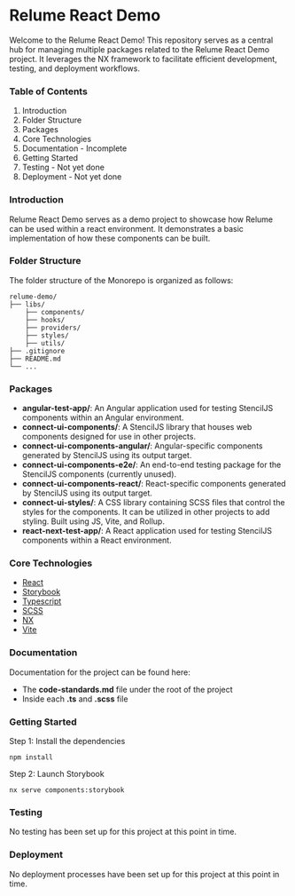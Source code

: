 # Relume React Demo
Welcome to the Relume React Demo! This repository serves as a central hub for managing multiple packages related to the Relume React Demo project. It leverages the NX framework to facilitate efficient development, testing, and deployment workflows.

### Table of Contents
1. Introduction
2. Folder Structure
3. Packages
4. Core Technologies
5. Documentation - Incomplete
6. Getting Started
7. Testing - Not yet done
8. Deployment - Not yet done

### Introduction
Relume React Demo serves as a demo project to showcase how Relume can be used within a react environment. It demonstrates a basic implementation of how these components can be built.

### Folder Structure
The folder structure of the Monorepo is organized as follows:

```
relume-demo/
├── libs/
    ├── components/
    ├── hooks/
    ├── providers/
    ├── styles/
    ├── utils/
├── .gitignore
├── README.md
└── ...
```

### Packages
- **angular-test-app/**: An Angular application used for testing StencilJS components within an Angular environment.
- **connect-ui-components/**: A StencilJS library that houses web components designed for use in other projects.
- **connect-ui-components-angular/**: Angular-specific components generated by StencilJS using its output target.
- **connect-ui-components-e2e/**: An end-to-end testing package for the StencilJS components (currently unused).
- **connect-ui-components-react/**: React-specific components generated by StencilJS using its output target.
- **connect-ui-styles/**: A CSS library containing SCSS files that control the styles for the components. It can be utilized in other projects to add styling. Built using JS, Vite, and Rollup.
- **react-next-test-app/**: A React application used for testing StencilJS components within a React environment.

### Core Technologies
- [React](https://react.dev/)
- [Storybook](https://storybook.js.org/)
- [Typescript](https://www.typescriptlang.org/)
- [SCSS](https://sass-lang.com/)
- [NX](https://nx.dev/)
- [Vite](https://vitejs.dev/)

### Documentation
Documentation for the project can be found here:
- The **code-standards.md** file under the root of the project
- Inside each **.ts** and **.scss** file

### Getting Started
Step 1: Install the dependencies
```
npm install
```

Step 2: Launch Storybook
```
nx serve components:storybook
```

### Testing
No testing has been set up for this project at this point in time.

### Deployment
No deployment processes have been set up for this project at this point in time.
